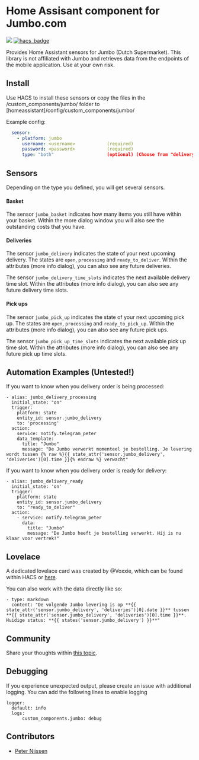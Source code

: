 # Home Assisant component for Jumbo.com


[![](https://img.shields.io/github/release/peternijssen/home-assistant-jumbo.svg?style=flat-square)](https://github.com/peternijssen/home-assistant-jumbo/releases/latest)
[![hacs_badge](https://img.shields.io/badge/HACS-Default-orange.svg)](https://github.com/custom-components/hacs) 

Provides Home Assistant sensors for Jumbo (Dutch Supermarket).
This library is not affiliated with Jumbo and retrieves data from the endpoints of the mobile application. Use at your own risk.

## Install
Use HACS to install these sensors or copy the files in the /custom_components/jumbo/ folder to [homeassistant]/config/custom_components/jumbo/

Example config:

```yaml
  sensor:
    - platform: jumbo
      username: <username>            (required)
      password: <password>            (required)
      type: "both"                    (optional) (Choose from "delivery", "pick_up" or "both")
```

## Sensors
Depending on the type you defined, you will get several sensors.

#### Basket
The sensor `jumbo_basket` indicates how many items you still have within your basket. Within the more dialog window you will also see the outstanding costs that you have.

#### Deliveries
The sensor `jumbo_delivery` indicates the state of your next upcoming delivery. The states are `open`, `processing` and `ready_to_deliver`.
Within the attributes (more info dialog), you can also see any future deliveries.

The sensor `jumbo_delivery_time_slots` indicates the next available delivery time slot. Within the attributes (more info dialog), you can also see any future delivery time slots.

#### Pick ups
The sensor `jumbo_pick_up` indicates the state of your next upcoming pick up. The states are `open`, `processing` and `ready_to_pick_up`.
Within the attributes (more info dialog), you can also see any future pick ups.

The sensor `jumbo_pick_up_time_slots` indicates the next available pick up time slot. Within the attributes (more info dialog), you can also see any future pick up time slots.

## Automation Examples (Untested!)
If you want to know when you delivery order is being processed:
```
- alias: jumbo_delivery_processing
  initial_state: "on"
  trigger:
    platform: state
    entity_id: sensor.jumbo_delivery
    to: 'processing'
  action:
    service: notify.telegram_peter
    data_template:
      title: "Jumbo"
      message: "De Jumbo verwerkt momenteel je bestelling. Je levering wordt tussen {% raw %}{{ state_attr('sensor.jumbo_delivery', 'deliveries')[0].time }}{% endraw %} verwacht"
```

If you want to know when you delivery order is ready for delivery:
```
- alias: jumbo_delivery_ready
  initial_state: 'on'
  trigger:
    platform: state
    entity_id: sensor.jumbo_delivery
    to: "ready_to_deliver"
  action:
    - service: notify.telegram_peter
      data:
        title: "Jumbo"
        message: "De Jumbo heeft je bestelling verwerkt. Hij is nu klaar voor vertrek!"
```

## Lovelace
A dedicated lovelace card was created by @Voxxie, which can be found within HACS or [here](https://github.com/Voxxie/lovelace-jumbo-card).

You can also work with the data directly like so:
```
- type: markdown
  content: "De volgende Jumbo levering is op **{{ state_attr('sensor.jumbo_delivery', 'deliveries')[0].date }}** tussen **{{ state_attr('sensor.jumbo_delivery', 'deliveries')[0].time }}**. Huidige status: **{{ states('sensor.jumbo_delivery') }}**"
```

## Community
Share your thoughts  within [this topic](https://community.home-assistant.io/t/jumbo-com-integration-dutch-supermarket/190438).

## Debugging
If you experience unexpected output, please create an issue with additional logging. You can add the following lines to enable logging

```
logger:
  default: info
  logs:
      custom_components.jumbo: debug
```

## Contributors
* [Peter Nijssen](https://github.com/peternijssen)

